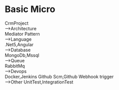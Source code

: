 # Basic Micro
CrmProject <br>
-->Architecture  <br>
Mediator Pattern  <br>
-->Language  <br>
.Net5,Angular  <br>
-->Database <br>
MongoDb,Mssql <br>
-->Queue <br>
RabbitMq<br>
-->Devops <br>
Docker,Jenkins Github Scm,Github Webhook trigger <br>
-->Other
UnitTest,IntegrationTest



